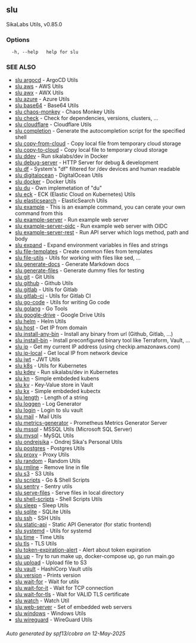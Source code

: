## slu

SikaLabs Utils, v0.85.0

### Options

```
  -h, --help   help for slu
```

### SEE ALSO

* [slu argocd](slu_argocd.md)	 - ArgoCD Utils
* [slu aws](slu_aws.md)	 - AWS Utils
* [slu awx](slu_awx.md)	 - AWX Utils
* [slu azure](slu_azure.md)	 - Azure Utils
* [slu base64](slu_base64.md)	 - Base64 Utils
* [slu chaos-monkey](slu_chaos-monkey.md)	 - Chaos Monkey Utils
* [slu check](slu_check.md)	 - Check for dependencies, versions, clusters, ...
* [slu cloudflare](slu_cloudflare.md)	 - Cloudflare Utils
* [slu completion](slu_completion.md)	 - Generate the autocompletion script for the specified shell
* [slu copy-from-cloud](slu_copy-from-cloud.md)	 - Copy local file from temporary cloud storage
* [slu copy-to-cloud](slu_copy-to-cloud.md)	 - Copy local file to temporary cloud storage
* [slu ddev](slu_ddev.md)	 - Run sikalabs/dev in Docker
* [slu debug-server](slu_debug-server.md)	 - HTTP Server for debug & development
* [slu df](slu_df.md)	 - System's "df" filtered for /dev devices and human readable
* [slu digitalocean](slu_digitalocean.md)	 - DigitalOcean Utils
* [slu docker](slu_docker.md)	 - Docker Utils
* [slu du](slu_du.md)	 - Own implemetation of "du"
* [slu eck](slu_eck.md)	 - ECK (Elastic Cloud on Kubernetes) Utils
* [slu elasticsearch](slu_elasticsearch.md)	 - ElasticSearch Utils
* [slu example](slu_example.md)	 - This is an example command, you can cerate your own command from this
* [slu example-server](slu_example-server.md)	 - Run example web server
* [slu example-server-oidc](slu_example-server-oidc.md)	 - Run example web server with OIDC
* [slu example-server-rest](slu_example-server-rest.md)	 - Run API server which logs method, path and body
* [slu expand](slu_expand.md)	 - Expand environment variables in files and strings
* [slu file-templates](slu_file-templates.md)	 - Create common files from templates
* [slu file-utils](slu_file-utils.md)	 - Utils for working with files like sed, ...
* [slu generate-docs](slu_generate-docs.md)	 - Generate Markdown docs
* [slu generate-files](slu_generate-files.md)	 - Generate dummy files for testing
* [slu git](slu_git.md)	 - Git Utils
* [slu github](slu_github.md)	 - Github Utils
* [slu gitlab](slu_gitlab.md)	 - Utils for Gitlab
* [slu gitlab-ci](slu_gitlab-ci.md)	 - Utils for Gitlab CI
* [slu go-code](slu_go-code.md)	 - Utils for writing Go code
* [slu golang](slu_golang.md)	 - Go Tools
* [slu google-drive](slu_google-drive.md)	 - Google Drive Utils
* [slu helm](slu_helm.md)	 - Helm Utils
* [slu host](slu_host.md)	 - Get IP from domain
* [slu install-any-bin](slu_install-any-bin.md)	 - Install any binary from url (Github, Gitlab, ...)
* [slu install-bin](slu_install-bin.md)	 - Install preconfigured binary tool like Terraform, Vault, ...
* [slu ip](slu_ip.md)	 - Get my current IP address (using checkip.amazonaws.com)
* [slu ip-local](slu_ip-local.md)	 - Get local IP from network device
* [slu jwt](slu_jwt.md)	 - JWT Utils
* [slu k8s](slu_k8s.md)	 - Utils for Kubernetes
* [slu kdev](slu_kdev.md)	 - Run sikalabs/dev in Kubernetes
* [slu kn](slu_kn.md)	 - Simple embdeded kubens
* [slu kv](slu_kv.md)	 - Key-Value store in Vault
* [slu kx](slu_kx.md)	 - Simple embdeded kubectx
* [slu length](slu_length.md)	 - Length of a string
* [slu loggen](slu_loggen.md)	 - Log Generator
* [slu login](slu_login.md)	 - Login to slu vault
* [slu mail](slu_mail.md)	 - Mail Utils
* [slu metrics-generator](slu_metrics-generator.md)	 - Prometheus Metrics Generator Server
* [slu mssql](slu_mssql.md)	 - MSSQL Utils (Microsoft SQL Server)
* [slu mysql](slu_mysql.md)	 - MySQL Utils
* [slu ondrejsika](slu_ondrejsika.md)	 - Ondrej Sika's Personal Utils
* [slu postgres](slu_postgres.md)	 - Postgres Utils
* [slu proxy](slu_proxy.md)	 - Proxy Utils
* [slu random](slu_random.md)	 - Random Utils
* [slu rmline](slu_rmline.md)	 - Remove line in file
* [slu s3](slu_s3.md)	 - S3 Utils
* [slu scripts](slu_scripts.md)	 - Go & Shell Scripts
* [slu sentry](slu_sentry.md)	 - Sentry utils
* [slu serve-files](slu_serve-files.md)	 - Serve files in local directory
* [slu shell-scripts](slu_shell-scripts.md)	 - Shell Scripts Utils
* [slu sleep](slu_sleep.md)	 - Sleep Utils
* [slu sqlite](slu_sqlite.md)	 - SQLite Utils
* [slu ssh](slu_ssh.md)	 - SSH Utils
* [slu static-api](slu_static-api.md)	 - Static API Generator (for static frontend)
* [slu systemd](slu_systemd.md)	 - Utils for systemd
* [slu time](slu_time.md)	 - Time Utils
* [slu tls](slu_tls.md)	 - TLS Utils
* [slu token-expiration-alert](slu_token-expiration-alert.md)	 - Alert about token expiration
* [slu up](slu_up.md)	 - Try to run make up, docker-compose up, go run main.go
* [slu upload](slu_upload.md)	 - Upload file to S3
* [slu vault](slu_vault.md)	 - HashiCorp Vault utils
* [slu version](slu_version.md)	 - Prints version
* [slu wait-for](slu_wait-for.md)	 - Wait for utils
* [slu wait-for-it](slu_wait-for-it.md)	 - Wait for TCP connection
* [slu wait-for-tls](slu_wait-for-tls.md)	 - Wait for VALID TLS certificate
* [slu watch](slu_watch.md)	 - Watch Util
* [slu web-server](slu_web-server.md)	 - Set of embedded web servers
* [slu windows](slu_windows.md)	 - Windows Utils
* [slu wireguard](slu_wireguard.md)	 - WireGuard Utils

###### Auto generated by spf13/cobra on 12-May-2025

